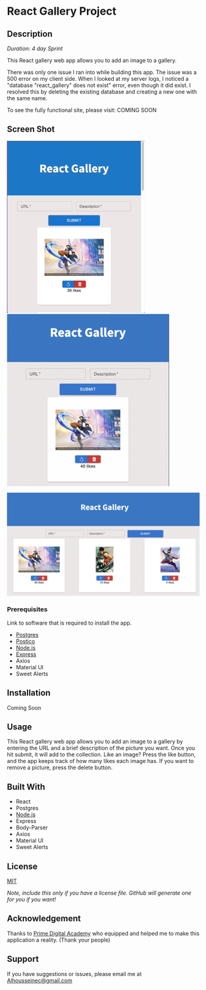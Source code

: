 
# React Gallery Project

## Description

*Duration: 4 day Sprint*

This React gallery web app allows you to add an image to a gallery.

There was only one issue I ran into while building this app. The issue was a 500 error on my client side. When I looked at my server logs, I noticed a "database "react_gallery" does not exist" error, even though it did exist. I resolved this by deleting the existing database and creating a new one with the same name.

To see the fully functional site, please visit: COMING SOON

## Screen Shot

<img src="/public/images/React_gallery.gif" height='450' alt="Gif of how the app worked">  <img src="/public/images/mobile.png" height='450' alt="Mobile verison">


![Desktop verison](/public/images/desktop.png)

### Prerequisites

Link to software that is required to install the app.

- [Postgres](https://postgresapp.com/)
- [Postico](https://eggerapps.at/postico/)
- [Node.js](https://nodejs.org/en/)
- [Express](https://expressjs.com/)
- Axios
- Material UI
- Sweet Alerts

## Installation

Coming Soon

## Usage

This React gallery web app allows you to add an image to a gallery by entering the URL and a brief description of the picture you want. Once you hit submit, it will add to the collection. Like an image? Press the like button, and the app keeps track of how many likes each image has. If you want to remove a picture, press the delete button.

## Built With

- React
- Postgres
- [Node.js](https://nodejs.org/en/)
- Express
- Body-Parser
- Axios
- Material UI
- Sweet Alerts

## License

[MIT](https://choosealicense.com/licenses/mit/)

*Note, include this only if you have a license file. GitHub will generate one for you if you want!*

## Acknowledgement

Thanks to [Prime Digital Academy](https://www.notion.so/www.primeacademy.io) who equipped and helped me to make this application a reality. (Thank your people)

## Support

If you have suggestions or issues, please email me at Alhousseinec@gmail.com
